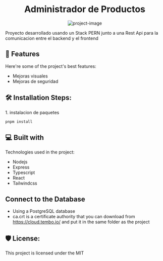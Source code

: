 <h1 align="center" id="title">Administrador de Productos</h1>

<p align="center"><img src="https://external-content.duckduckgo.com/iu/?u=https%3A%2F%2Fimage.freepik.com%2Fvector-gratis%2Flanzamiento-nuevo-proyecto-empresarial-lanzamiento-nuevo-producto-o-servicio_106788-151.jpg&amp;f=1&amp;nofb=1&amp;ipt=a9c3fa24163915fb08e237651f80997048a185ee3d94757017b1cd17f52400bd&amp;ipo=images" alt="project-image"></p>

<p id="description">Proyecto desarrollado usando un Stack PERN junto a una Rest Api para la comunicacion entre el backend y el frontend</p>

  
  
<h2>🧐 Features</h2>

Here're some of the project's best features:

*   Mejoras visuales
*   Mejoras de seguridad

<h2>🛠️ Installation Steps:</h2>

<p>1. instalacion de paquetes</p>

```
pnpm install
```

  
  
<h2>💻 Built with</h2>

Technologies used in the project:

*   Nodejs
*   Express
*   Typescript
*   React
*   Tailwindcss


<h2> Connect to the Database</h2>

* Using a PostgreSQL database
* ca.crt is a certificate authority that you can download from https://cloud.tembo.io/ and put it in the same folder as the project





<h2>🛡️ License:</h2>
This project is licensed under the MIT